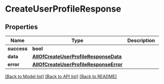 # CreateUserProfileResponse

## Properties
Name | Type | Description | Notes
------------ | ------------- | ------------- | -------------
**success** | **bool** |  | [optional] 
**data** | [**AllOfCreateUserProfileResponseData**](AllOfCreateUserProfileResponseData.md) |  | [optional] 
**error** | [**AllOfCreateUserProfileResponseError**](AllOfCreateUserProfileResponseError.md) |  | [optional] 

[[Back to Model list]](../../README.md#documentation-for-models) [[Back to API list]](../../README.md#documentation-for-api-endpoints) [[Back to README]](../../README.md)

